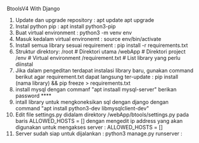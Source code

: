 BtoolsV4 With Django

1. Update dan upgrade repository :
     apt update
     apt upgrade
2. Instal python pip : apt install python3-pip
3. Buat virtual environment : python3 -m venv env
4. Masuk kedalam virtual environemt : source env/bin/activate
5. Install semua library sesuai requirement : pip install -r requirements.txt
6. Struktur direktory:
/root                # Direktori utama
  /webApp            # Direktori project
  /env               # Virtual environment
  /requirement.txt   # List library yang perlu diinstal
7. Jika dalam pengeditan terdapat instalasi library baru, gunakan command berikut agar requirement.txt dapat langsung ter-update : pip install (nama library) && pip freeze > requirements.txt
8. install mysql dengan commanf "apt instaall mysql-server" berikan password ****
9. intall library untuk mengkoneksikan sql dengan django dengan command "apt install python3-dev libmysqlclient-dev"
10. Edit file settings.py didalam direktory /webApp/btools/settings.py pada baris ALLOWED_HOSTS = [] dengan mengedit ip address yang akan digunakan untuk mengakses server : ALLOWED_HOSTS = [<IP Address>]
11. Server sudah siap untuk dijalankan : python3 manage.py runserver <IP Address>:<Port Address>
